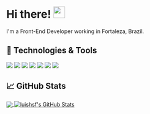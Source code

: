 # Hi there! <img src="https://raw.githubusercontent.com/MartinHeinz/MartinHeinz/master/wave.gif" width="30px">

I'm a Front-End Developer working in Fortaleza, Brazil.


## 🔧 Technologies & Tools
![](https://img.shields.io/badge/Vue.js-35495E?style=flat&logo=vue.js&logoColor=4FC08D)
![](https://img.shields.io/badge/React-20232A?style=flat&logo=react&logoColor=61DAFB)
![](https://img.shields.io/badge/React_Native-20232A?style=flat&logo=react&logoColor=61DAFB)
![](https://img.shields.io/badge/JavaScript-F7DF1E?style=flat&logo=javascript&logoColor=black)
![](https://img.shields.io/badge/TypeScript-007ACC?style=flat&logo=typescript&logoColor=white)
![](https://img.shields.io/badge/HTML5-E34F26?style=flat&logo=html5&logoColor=white)
![](https://img.shields.io/badge/CSS3-1572B6?style=flat&logo=css3&logoColor=white)



## &#x1f4c8; GitHub Stats

<a href="https://github.com/luishsf/luishsf">
  <img align="center" src="https://github-readme-stats.vercel.app/api/top-langs/?username=luishsf&theme=blue-green&langs_count=3&hide=html,objective-c,ruby,starlark,java" />
</a>
<a href="https://github.com/luishsf/luishsf">
  <img align="center" src="https://github-readme-stats.vercel.app/api?username=luishsf&show_icons=true&line_height=27&count_private=true&theme=blue-green" alt="luishsf's GitHub Stats" />
</a>
 
